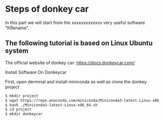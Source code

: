 ﻿# Steps of donkey car
In this part we will start from the xxxxxxxxxxxxx very useful software "KRename".

## The following tutorial is based on Linux Ubuntu system


The official website of donkey car:
https://docs.donkeycar.com/

Install Software On Donkeycar



First, open derminal and install miniconda as well as clone the donkey project

```sh
$ mkdir project
$ wget https://repo.anaconda.com/miniconda/Miniconda3-latest-Linux-x86_64.sh
$ bash ./Miniconda3-latest-Linux-x86_64.sh
$ cd project
$ mkdir donkeycar
```

